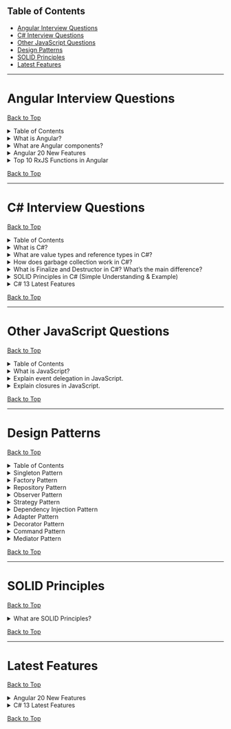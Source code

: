 ## Table of Contents

- [Angular Interview Questions](#angular-interview-questions)
- [C# Interview Questions](#c-interview-questions)
- [Other JavaScript Questions](#other-javascript-questions)
- [Design Patterns](#design-patterns)
- [SOLID Principles](#solid-principles)
- [Latest Features](#latest-features)

---

# Angular Interview Questions
[Back to Top](#table-of-contents)

<details>
<summary>Table of Contents</summary>

- [What is Angular?](#what-is-angular)
- [What are Angular components?](#what-are-angular-components)
- [Angular 20 New Features](#angular-20-new-features)
- [Top 10 RxJS Functions in Angular](#top-10-rxjs-functions-in-angular)
</details>

<details>
<summary id="what-is-angular">What is Angular?</summary>
Angular is a TypeScript-based open-source web application framework led by the Angular Team at Google.
</details>

<details>
<summary id="what-are-angular-components">What are Angular components?</summary>
Components are the basic building blocks of Angular applications. They control a part of the UI and consist of an HTML template, a TypeScript class, and CSS styles.
</details>

<details>
<summary id="angular-20-new-features">Angular 20 New Features</summary>
<ul>
<li>Full Standalone API Support (no NgModules required)</li>
<li>Default Standalone Projects in CLI</li>
<li>Signal-based Components (Stable)</li>
<li>New Control Flow Syntax (@for, @if, @switch)</li>
<li>Deferred Loading (@defer)</li>
<li>"Destroyed" Lifecycle Hook for signals</li>
<li>Improved SSR and Hydration</li>
<li>New Testing APIs</li>
<li>Smaller Bundle Sizes</li>
<li>Updated dependencies (TypeScript, RxJS, Zone.js)</li>
<li>Standalone Angular Router</li>
</ul>
</details>

<details>
<summary id="top-10-rxjs-functions-in-angular">Top 10 RxJS Functions in Angular</summary>
1. Observable  
2. Subject / BehaviorSubject / ReplaySubject  
3. map  
4. filter  
5. switchMap  
6. mergeMap (flatMap)  
7. catchError  
8. debounceTime  
9. take / takeUntil  
10. combineLatest / forkJoin / zip  
</details>

[Back to Top](#table-of-contents)

---

# C# Interview Questions
[Back to Top](#table-of-contents)

<details>
<summary>Table of Contents</summary>

- [What is C#?](#what-is-c)
- [What are value types and reference types in C#?](#what-are-value-types-and-reference-types-in-c)
- [How does garbage collection work in C#?](#how-does-garbage-collection-work-in-c)
- [What is Finalize and Destructor in C#? What’s the main difference?](#what-is-finalize-and-destructor-in-c-what-is-the-main-difference)
- [SOLID Principles in C#](#solid-principles-in-c)
- [C# 13 Latest Features](#c-13-latest-features)
</details>

<details>
<summary id="what-is-c">What is C#?</summary>
C# is a modern, object-oriented programming language developed by Microsoft for the .NET platform.
</details>

<details>
<summary id="what-are-value-types-and-reference-types-in-c">What are value types and reference types in C#?</summary>
Value types store data directly (e.g., int, struct), while reference types store references to data (e.g., class, interface).
</details>

<details>
<summary id="how-does-garbage-collection-work-in-c">How does garbage collection work in C#?</summary>

**Garbage Collection (GC)** in C# is an automatic memory management feature. It automatically finds objects that are no longer used by the application and reclaims their memory.  
Key points:
- The .NET GC runs on the managed heap and tracks object references.
- When there’s not enough memory, the GC pauses the application and checks for unreachable (unused) objects.
- It frees up memory taken by objects with no references.
- GC uses generations (0, 1, and 2) to optimize collection. Short-lived objects are collected more often (Gen 0), while long-lived ones are promoted to higher generations.
- You can force GC with `GC.Collect()`, but it's not recommended unless necessary.

</details>

<details>
<summary id="what-is-finalize-and-destructor-in-c-what-is-the-main-difference">What is Finalize and Destructor in C#? What’s the main difference?</summary>

**Finalize:**  
- The `Finalize` method allows an object to clean up unmanaged resources before it is collected by the garbage collector.
- You implement it by defining a finalizer in C#:  
  ```csharp
  ~MyClass() {
      // cleanup code
  }
  ```
- The runtime translates the destructor syntax into an override of the `Object.Finalize` method.
- `Finalize` is called automatically by the GC, not by your code.

**Destructor:**  
- In C#, the destructor (`~MyClass`) is a special method that the compiler translates to a `Finalize` override.
- You cannot call a destructor directly; it's triggered by the GC.

**Main Differences:**  
- Destructor is C# syntax; Finalize is the actual method in the .NET base class.
- You cannot control exactly when the destructor/finalizer runs; it runs non-deterministically after the object becomes unreachable.
- Finalizers are used to release unmanaged resources, but using `IDisposable` and the `Dispose` method (with a `using` statement) is preferred for deterministic cleanup.
- Relying on finalizers can delay resource release and impact performance.

**Best Practice:**  
- Use destructors/finalizers only when absolutely necessary (unmanaged resources).
- Prefer implementing the `IDisposable` pattern for releasing resources.

</details>

<details>
<summary id="solid-principles-in-c">SOLID Principles in C# (Simple Understanding & Example)</summary>

**S: Single Responsibility Principle (SRP)**  
*A class should have only one reason to change (one job or responsibility).*

```csharp
// BAD: Both logic and saving data in one class
public class Report {
    public string Text { get; set; }
    public void SaveToFile(string path) {
        // File save logic
    }
}

// GOOD: Split into separate classes
public class Report {
    public string Text { get; set; }
}
public class ReportSaver {
    public void SaveToFile(Report report, string path) {
        // File save logic
    }
}
```

---

**O: Open/Closed Principle (OCP)**  
*Software entities (classes, methods, etc.) should be open for extension, but closed for modification.*

```csharp
// BAD: Add new shape types by modifying existing code
public class AreaCalculator {
    public double Area(object shape) {
        if (shape is Rectangle rect)
            return rect.Width * rect.Height;
        if (shape is Circle circ)
            return Math.PI * circ.Radius * circ.Radius;
        // More shapes...
        throw new NotSupportedException();
    }
}

// GOOD: Use inheritance and polymorphism
public abstract class Shape {
    public abstract double Area();
}
public class Rectangle : Shape {
    public double Width, Height;
    public override double Area() => Width * Height;
}
public class Circle : Shape {
    public double Radius;
    public override double Area() => Math.PI * Radius * Radius;
}
public class AreaCalculator {
    public double Area(Shape shape) => shape.Area();
}
```

---

**L: Liskov Substitution Principle (LSP)**  
*Derived classes must be substitutable for their base classes without breaking the behavior.*

```csharp
// BAD: Square breaks Rectangle's behavior
public class Rectangle {
    public virtual int Width { get; set; }
    public virtual int Height { get; set; }
}
public class Square : Rectangle {
    public override int Width { set { base.Width = base.Height = value; } }
    public override int Height { set { base.Width = base.Height = value; } }
}

// GOOD: Avoid inheritance if not a true "is-a" relationship
// Separate classes or use interfaces, if necessary
```

---

**I: Interface Segregation Principle (ISP)**  
*Clients should not be forced to depend on interfaces they do not use.*

```csharp
// BAD: Fat interface
public interface IWorker {
    void Work();
    void Eat();
}
public class Robot : IWorker {
    public void Work() { /* ... */ }
    public void Eat() { /* Not needed, but must implement */ }
}

// GOOD: Split into smaller interfaces
public interface IWorkable { void Work(); }
public interface IEatable { void Eat(); }
public class Robot : IWorkable {
    public void Work() { /* ... */ }
}
public class Human : IWorkable, IEatable {
    public void Work() { /* ... */ }
    public void Eat() { /* ... */ }
}
```

---

**D: Dependency Inversion Principle (DIP)**  
*Depend on abstractions, not on concrete implementations.*

```csharp
// BAD: High-level module depends on low-level class
public class FileLogger {
    public void Log(string message) { /* ... */ }
}
public class AuthService {
    private FileLogger _logger = new FileLogger();
    public void Login(string user) { _logger.Log("User logged in"); }
}

// GOOD: Depend on abstraction (interface)
public interface ILogger {
    void Log(string message);
}
public class FileLogger : ILogger {
    public void Log(string message) { /* ... */ }
}
public class AuthService {
    private ILogger _logger;
    public AuthService(ILogger logger) { _logger = logger; }
    public void Login(string user) { _logger.Log("User logged in"); }
}
```

</details>

<details>
<summary id="c-13-latest-features">C# 13 Latest Features</summary>
<ul>
<li>Primary Constructors for All Types</li>
<li>Collection Literals</li>
<li>Parameter Null-Checking Simplification (!! operator)</li>
<li>Lambda Expressions with Params</li>
<li>Better Pattern Matching Enhancements</li>
<li>Extension Types (Preview)</li>
<li>Required Members for Structs</li>
<li>Improved Interpolated String Handlers</li>
<li>Experimental Features Toggle</li>
<li>Other Minor Improvements</li>
</ul>
</details>

[Back to Top](#table-of-contents)

---

# Other JavaScript Questions
[Back to Top](#table-of-contents)

<details>
<summary>Table of Contents</summary>

- [What is JavaScript?](#what-is-javascript)
- [Explain event delegation in JavaScript.](#explain-event-delegation-in-javascript)
- [Explain closures in JavaScript.](#explain-closures-in-javascript)
</details>

<details>
<summary id="what-is-javascript">What is JavaScript?</summary>
JavaScript is a high-level, interpreted programming language used for web development to make web pages interactive.
</details>

<details>
<summary id="explain-event-delegation-in-javascript">Explain event delegation in JavaScript.</summary>
Event delegation is a technique where a single event handler is added to a parent element to handle events for child elements, improving performance and code maintainability.
</details>

<details>
<summary id="explain-closures-in-javascript">Explain closures in JavaScript.</summary>
A closure is a function that has access to its own scope, the scope of the outer function, and the global scope.
</details>

[Back to Top](#table-of-contents)

---

# Design Patterns
[Back to Top](#table-of-contents)

<details>
<summary>Table of Contents</summary>

- [Singleton Pattern](#singleton-pattern)
- [Factory Pattern](#factory-pattern)
- [Repository Pattern](#repository-pattern)
- [Observer Pattern](#observer-pattern)
- [Strategy Pattern](#strategy-pattern)
- [Dependency Injection Pattern](#dependency-injection-pattern)
- [Adapter Pattern](#adapter-pattern)
- [Decorator Pattern](#decorator-pattern)
- [Command Pattern](#command-pattern)
- [Mediator Pattern](#mediator-pattern)
</details>

<details>
<summary id="singleton-pattern">Singleton Pattern</summary>
Ensures only one instance of a class exists and provides a global point of access.

```csharp
public sealed class Singleton {
    private static readonly Singleton instance = new Singleton();
    private Singleton() {}
    public static Singleton Instance => instance;
}
```
</details>

<details>
<summary id="factory-pattern">Factory Pattern</summary>
Creates objects without specifying the exact class of object that will be created.

```csharp
public interface IProduct { }
public class ProductA : IProduct { }
public class ProductB : IProduct { }
public class Factory {
    public static IProduct GetProduct(string type) {
        return type == "A" ? new ProductA() : (IProduct)new ProductB();
    }
}
```
</details>

<details>
<summary id="repository-pattern">Repository Pattern</summary>
Abstracts the data layer, providing a collection-like interface for accessing domain objects.
</details>

<details>
<summary id="observer-pattern">Observer Pattern</summary>
Defines a one-to-many dependency so that when one object changes state, all its dependents are notified.

**Example:**  
Events/delegates in C# are commonly used for this.
</details>

<details>
<summary id="strategy-pattern">Strategy Pattern</summary>
Defines a family of algorithms, encapsulates each one, and makes them interchangeable.
</details>

<details>
<summary id="dependency-injection-pattern">Dependency Injection Pattern</summary>
A technique where an object receives its dependencies from an external source rather than creating them itself. Widely used in ASP.NET Core with built-in DI container.
</details>

<details>
<summary id="adapter-pattern">Adapter Pattern</summary>
Allows incompatible interfaces to work together.
</details>

<details>
<summary id="decorator-pattern">Decorator Pattern</summary>
Adds new behaviors to objects dynamically by placing them inside special wrapper objects.
</details>

<details>
<summary id="command-pattern">Command Pattern</summary>
Encapsulates a request as an object, thereby allowing for parameterization and queuing of requests.
</details>

<details>
<summary id="mediator-pattern">Mediator Pattern</summary>
Defines an object that encapsulates how a set of objects interact, promoting loose coupling.
</details>

[Back to Top](#table-of-contents)

---

# SOLID Principles
[Back to Top](#table-of-contents)

<details>
<summary id="solid-principles">What are SOLID Principles?</summary>
SOLID is an acronym representing five key object-oriented design principles to make software designs more understandable, flexible, and maintainable:
<ul>
<li>Single Responsibility Principle</li>
<li>Open/Closed Principle</li>
<li>Liskov Substitution Principle</li>
<li>Interface Segregation Principle</li>
<li>Dependency Inversion Principle</li>
</ul>
</details>

[Back to Top](#table-of-contents)

---

# Latest Features
[Back to Top](#table-of-contents)

<details>
<summary>Angular 20 New Features</summary>
(see Angular section)
</details>
<details>
<summary>C# 13 Latest Features</summary>
(see C# section)
</details>

[Back to Top](#table-of-contents)
